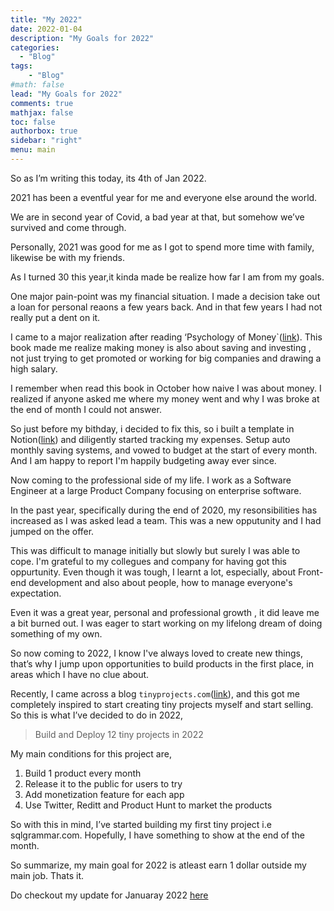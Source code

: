 ```yaml
---
title: "My 2022"
date: 2022-01-04
description: "My Goals for 2022"
categories:
  - "Blog"
tags: 
    - "Blog"
#math: false
lead: "My Goals for 2022"
comments: true
mathjax: false
toc: false
authorbox: true
sidebar: "right"
menu: main
---
```

So as I’m writing this today, its 4th of Jan 2022.  

2021 has been a eventful year for me and everyone else around the world.

We are in second year of Covid, a bad year at that, but somehow we’ve survived and come through.

Personally, 2021 was good for me as I got to spend more time with family, likewise be with my friends.

As I turned 30 this year,it kinda made be realize how far I am from my goals. 

One major pain-point was my financial situation. I made a decision take out a loan for personal reaons a few years back. And in that few years I had not really put a dent on it. 

I came to a major realization after reading ‘Psychology of Money`([link](https://www.amazon.in/Psychology-Money-Morgan-Housel/dp/9390166268/ref=sr_1_1_sspa?adgrpid=58360763029&ext_vrnc=hi&gclid=Cj0KCQiA_c-OBhDFARIsAIFg3ez0YUv81ZBebp_bXwGSpnYwz7YIcACCP-V3tYHxlfPgKzh4gp6vR_8aAr2IEALw_wcB&hvadid=294140223746&hvdev=c&hvlocphy=1007772&hvnetw=g&hvqmt=e&hvrand=1484304132590792612&hvtargid=kwd-299528520470&hydadcr=23635_1725031&keywords=psychology+of+money&qid=1641351812&sr=8-1-spons&psc=1&spLa=ZW5jcnlwdGVkUXVhbGlmaWVyPUE2RlhFSUhCUk43VkImZW5jcnlwdGVkSWQ9QTA2MzI2ODIzREFQQkNRRkdLSEVaJmVuY3J5cHRlZEFkSWQ9QTAxNDUxNTgzQjgySzVVM1k5VVdIJndpZGdldE5hbWU9c3BfYXRmJmFjdGlvbj1jbGlja1JlZGlyZWN0JmRvTm90TG9nQ2xpY2s9dHJ1ZQ==)). This book made me realize making money is also about saving and investing , not just trying to get promoted or working for big companies and drawing a high salary.

I remember when read this book in October how naive I was about money. I realized if anyone asked me where my money went and why I was broke at the end of month I could not answer.

So just before my bithday, i decided to fix this, so i built a template in Notion([link](https://chiragsp.dev/post/personal-finance/)) and diligently started tracking my expenses. Setup auto monthly saving systems, and vowed to budget at the start of every month. And I am happy to report I'm happily budgeting away ever since.

Now coming to the professional side of my life. I work as a Software Engineer at a large Product Company focusing on enterprise software.

In the past year, specifically during the end of 2020, my resonsibilities has increased as I was asked lead a team. This was a new opputunity and I had jumped on the offer.

This was difficult to manage initially but slowly but surely I was able to cope. I'm grateful to my collegues and company for having got this oppurtunity. Even though it was tough, I learnt a lot, especially, about Front-end development and also about people, how to manage everyone's expectation. 

Even it was a great year, personal and professional growth , it did leave me a bit burned out. I was eager to start working on my lifelong dream of doing something of my own.

So now coming to 2022, I know I've always loved to create new things, that’s why I jump upon opportunities to build products in the first place, in areas which I have no clue about. 

 Recently, I came across a blog `tinyprojects.com`([link](https://tinyprojects.dev/)), and this got me completely inspired to start creating tiny projects myself and start selling. So this is what I’ve decided to do in 2022,

> Build and Deploy 12 tiny projects in 2022
> 

My main conditions for this project are,

1. Build 1 product every month
2. Release it to the public for users to try 
3. Add monetization feature for each app
4. Use Twitter, Reditt and Product Hunt to market the products

So with this in mind, I’ve started building my first tiny project i.e sqlgrammar.com. 
Hopefully, I have something to show at the end of the month.

So summarize, my main goal for 2022 is atleast earn 1 dollar outside my main job. Thats it.

Do checkout my update for Januaray 2022 [here](/post/sql-grammar/) 
